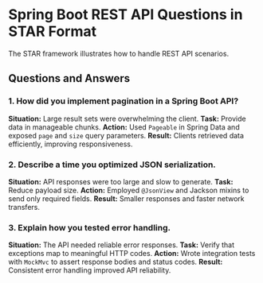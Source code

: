 # Spring Boot REST API Questions in STAR Format

The STAR framework illustrates how to handle REST API scenarios.

## Questions and Answers

### 1. How did you implement pagination in a Spring Boot API?
**Situation:** Large result sets were overwhelming the client.
**Task:** Provide data in manageable chunks.
**Action:** Used `Pageable` in Spring Data and exposed `page` and `size` query parameters.
**Result:** Clients retrieved data efficiently, improving responsiveness.

### 2. Describe a time you optimized JSON serialization.
**Situation:** API responses were too large and slow to generate.
**Task:** Reduce payload size.
**Action:** Employed `@JsonView` and Jackson mixins to send only required fields.
**Result:** Smaller responses and faster network transfers.

### 3. Explain how you tested error handling.
**Situation:** The API needed reliable error responses.
**Task:** Verify that exceptions map to meaningful HTTP codes.
**Action:** Wrote integration tests with `MockMvc` to assert response bodies and status codes.
**Result:** Consistent error handling improved API reliability.
